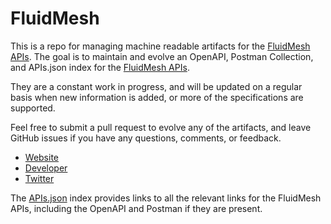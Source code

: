 # FluidMeshThis is a repo for managing machine readable artifacts for the [FluidMesh APIs](https://www.fluidmesh.com/). The goal is to maintain and evolve an OpenAPI, Postman Collection, and APIs.json index for the [FluidMesh APIs](https://www.fluidmesh.com/).They are a constant work in progress, and will be updated on a regular basis when new information is added, or more of the specifications are supported.Feel free to submit a pull request to evolve any of the artifacts, and leave GitHub issues if you have any questions, comments, or feedback.- [Website](https://www.fluidmesh.com/)- [Developer](https://www.fluidmesh.com/)- [Twitter](https://twitter.com/fluidmesh)The [APIs.json](https://github.com/api-evangelist/fluidmesh/blob/master/apis.json) index provides links to all the relevant links for the FluidMesh APIs, including the OpenAPI and Postman if they are present.